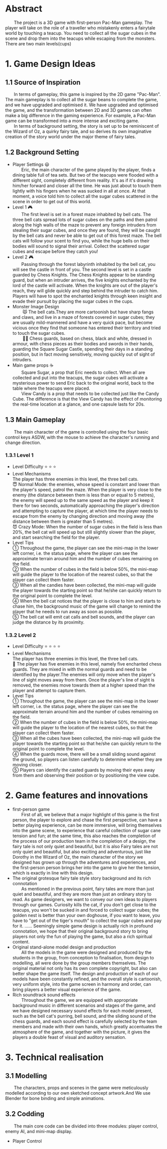 # Abstract
&emsp;&emsp;The project is a 3D game with first-person Pac-Man gameplay. The player will take on the role of a traveller who mistakenly enters a fairytale world by touching a teacup. You need to collect all the sugar cubes in the scene and drop them into the teacups while escaping from the monsters. There are two main levels(cups)

# 1. Game Design Ideas
## 1.1 Source of Inspiration
&emsp;&emsp;In terms of gameplay, this game is inspired by the 2D game "Pac-Man". The main gameplay is to collect all the sugar beans to complete the game, and we have upgraded and optimised it. We have upgraded and optimised the game, and the transformation between 2D and 3D games can often make a big difference in the gaming experience. For example, a Pac-Man game can be transformed into a more intense and exciting game.  
&emsp;&emsp;In terms of background setting, the story is set up to be reminiscent of the Wizard of Oz, a quirky fairy tale, and so derives its own imaginative creation of the story world under the major theme of fairy tales.
## 1.2 Background Setting
- Player Settings :smiley:    
&emsp;&emsp;Eric, the main character of the game played by the player, finds a dining table full of tea sets. But two of the teacups were flooded with a different sight, completely different from reality. It's as if it's drawing him/her forward and closer all the time. He was just about to touch them lightly with his fingers when he was sucked in all at once. At that moment, a voice told him to collect all the sugar cubes scattered in the scene in order to get out of this world.
- Level 1 :video_game:   
&emsp;&emsp;The first level is set in a forest maze inhabited by bell cats. The three bell cats spread lots of sugar cubes on the paths and then patrol along the high walls of the maze to prevent any foreign intruders from stealing their sugar cubes, and once they are found, they will be caught by the bell cats and never be able to get out of this forest maze. The bell cats will follow your scent to find you, while the huge bells on their bodies will sound to signal their arrival. Collect the scattered sugar cubes and escape before they catch you!
- Level 2 :video_game:   
&emsp;&emsp;Passing through the forest labyrinth inhabited by the bell cat, you will see the castle in front of you. The second level is set in a castle guarded by Chess Knights. The Chess Knights appear to be standing guard, but when an intruder arrives, the five knights enchanted by the lord of the castle will activate. When the knights are out of the player's reach, they will glide quickly and step behind the intruder to catch him. Players will have to spot the enchanted knights through keen insight and evade their pursuit by placing the sugar cubes in the cups.
- Monster Image Design  
&emsp;&emsp; :pouting_cat: The bell cats.They are more cartoonish but have sharp fangs and claws, and live in a maze of forests covered in sugar cubes; they are usually mild-mannered and have a very quick pace, but become vicious once they find that someone has entered their territory and tried to touch the sugar cubes.   
&emsp;&emsp; :guardsman: Chess guards, based on chess, black and white, dressed in armour, with chess pieces as their bodies and swords in their hands, guarding the Square Sugar Castle, spending their days in a standing position, but in fact moving sensitively, moving quickly out of sight of intruders.
- Main game props :coffee:  
&emsp;&emsp;Square Sugar, a prop that Eric needs to collect. When all are collected and put into the teacups, the sugar cubes will activate a mysterious power to send Eric back to the original world, back to the table where the teacups were placed.  
&emsp;&emsp;View Candy is a prop that needs to be collected just like the Candy Cube. The difference is that the View Candy has the effect of monitoring the real-time location at a glance, and one capsule lasts for 20s.
## 1.3 Main Gameplay
&emsp;&emsp;The main character of the game is controlled using the four basic control keys ASDW, with the mouse to achieve the character's running and change direction.
### 1.3.1 Level 1
- Level Difficulty :star:  :star:  :star: 
- Level Mechanisms  
The player has three enemies in this level, the three bell cats.  
 :innocent: Normal Mode: the enemies, whose speed is constant and lower than the player's speed, patrol the maze. When the player is very close to the enemy (the distance between them is less than or equal to 5 metres), the enemy will speed up to the same speed as the player and keep it there for two seconds, automatically approaching the player's direction and attempting to capture the player, at which time the player needs to escape from the enemy by changing direction and moving away (the distance between them is greater than 5 metres).  
 :smiling_imp: Crazy Mode: When the number of sugar cubes in the field is less than 20%, the bell cat will speed up but still slightly slower than the player, and start searching the field for the player.
- Level Tips  
① Throughout the game, the player can see the mini-map in the lower left corner, i.e. the status page, where the player can see the approximate terrain around him and the number of cubes remaining on the field.  
② When the number of cubes in the field is below 50%, the mini-map will guide the player to the location of the nearest cubes, so that the player can collect them faster.  
③ When all the candies have been collected, the mini-map will guide the player towards the starting point so that he/she can quickly return to the original point to complete the level.  
④ When the bell cat notices that the player is close to him and starts to chase him, the background music of the game will change to remind the player that he needs to run away as soon as possible.  
⑤ The bell cat will emit cat calls and bell sounds, and the player can judge the distance by its proximity.
### 1.3.2 Level 2
- Level Difficulty :star:  :star:  :star:  :star:  
- Level Mechanisms  
The player has three enemies in this level, the three bell cats.  
 :eyes: The player has five enemies in this level, namely five enchanted chess guards. They are mixed in with the normal guards and need to be identified by the player.The enemies will only move when the player's line of sight moves away from them. Once the player's line of sight is removed, the enemies move towards them at a higher speed than the player and attempt to capture them.  
- Level Tips  
① Throughout the game, the player can see the mini-map in the lower left corner, i.e. the status page, where the player can see the approximate terrain around him and the number of cubes remaining on the field.  
② When the number of cubes in the field is below 50%, the mini-map will guide the player to the location of the nearest cubes, so that the player can collect them faster.  
③ When all the cubes have been collected, the mini-map will guide the player towards the starting point so that he/she can quickly return to the original point to complete the level.  
④ When the guards move, there will be a small sliding sound against the ground, so players can listen carefully to determine whether they are moving closer.  
⑤ Players can identify the casted guards by moving their eyes away from them and observing their position or by positioning the view cube.  
# 2. Game features and innovations
- first-person game  
&emsp;&emsp;First of all, we believe that a major highlight of this game is the first person, the player to explore and chase the first perspective, can have a better playing experience, can be more immersive, will bring themselves into the game scene, to experience that careful collection of sugar cane tension and fun; at the same time, this also reaches the completion of the process of our production team in the completion of a design, the fairy tale is not only quiet and beautiful, but it is also Fairy tales are not only quiet and beautiful, but also exciting and adventurous, just like Dorothy in the Wizard of Oz, the main character of the story we designed has grown up through the adventures and experiences, and the first-person person brings her into the game to give her the tension, which is exactly in line with this design.
- The original grotesque fairy tale style story background and its rich connotation  
&emsp;&emsp;As mentioned in the previous point, fairy tales are more than just quiet and beautiful, and they are more than just an ordinary story to read. As game designers, we want to convey our own ideas to players through our games. Curiosity kills the cat, if you don't get close to the teacups, you won't be sucked in and forced to collect sugar cubes; the golden nest is better than your own doghouse, if you want to leave, you have to "get out of the tiger's mouth" to collect the sugar cubes and pay for it. ...... Seemingly simple game design is actually rich in profound connotation, we hope that their original background story to bring players not only the fun of playing the game, but also a rich spiritual content.
- Original stand-alone model design and production  
&emsp;&emsp;All the models in the game were designed and produced by the students in the group, from conception to finalisation, from design to modelling, all were done by the group members themselves. The original material not only has its own complete copyright, but also can better shape the game itself. The design and production of each of our models have been constantly refined, and the overall style is cartoonish, very uniform style, into the game screen in harmony and order, can bring players a better visual experience of the game.
- Rich soundtrack sound effects  
&emsp;&emsp;Throughout the game, we are equipped with appropriate background music in different scenarios and stages of the game, and we have designed necessary sound effects for each model present, such as the bell cat's purring, bell sound, and the sliding sound of the chess guards, and each sound effect is carefully selected by the team members and made with their own hands, which greatly accentuates the atmosphere of the game, and together with the picture, it gives the players a double feast of visual and auditory sensation.
# 3. Technical realisation
## 3.1 Modelling
&emsp;&emsp;The characters, props and scenes in the game were meticulously modelled according to our own sketched concept artwork.And We use Blender for bone binding and simple animations.
## 3.2 Codding
&emsp;&emsp;The main core code can be divided into three modules: player control, enemy AI, and mini-map display.
- Player Control
&emsp;&emsp;
